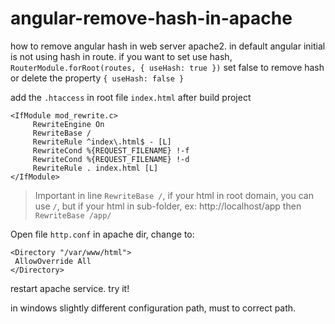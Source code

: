 # angular-remove-hash-in-apache
how to remove angular hash in web server apache2. 
in default angular initial is not using hash in route.  if you want to set use hash, `RouterModule.forRoot(routes, { useHash: true })` set false to remove hash or delete the property `{ useHash: false }`

add the `.htaccess` in root file `index.html` after build project

```
<IfModule mod_rewrite.c>
     RewriteEngine On
     RewriteBase /
     RewriteRule ^index\.html$ - [L]
     RewriteCond %{REQUEST_FILENAME} !-f
     RewriteCond %{REQUEST_FILENAME} !-d
     RewriteRule . index.html [L]
</IfModule>
```

> Important in line `RewriteBase /`, if your html in root domain, you can use `/`, but if your html in sub-folder, ex: http://localhost/app then `RewriteBase /app/`

Open file `http.conf` in apache dir, change to:

```
<Directory "/var/www/html">
 AllowOverride All
</Directory>
```
restart apache service. try it! 

in windows slightly different configuration path, must to correct path.
